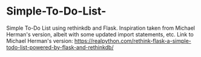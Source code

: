 # Simple-To-Do-List-
Simple To-Do List using rethinkdb and Flask. Inspiration taken from Michael Herman's version, albeit with some updated import statements, etc. Link to Michael Herman's version: https://realpython.com/rethink-flask-a-simple-todo-list-powered-by-flask-and-rethinkdb/
